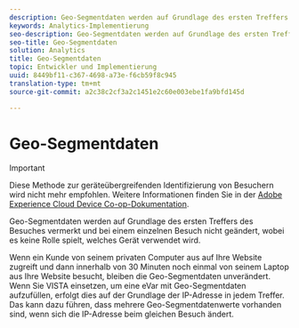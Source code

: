 ```yaml
---
description: Geo-Segmentdaten werden auf Grundlage des ersten Treffers des Besuches vermerkt und bei einem einzelnen Besuch nicht geändert, wobei es keine Rolle spielt, welches Gerät verwendet wird.
keywords: Analytics-Implementierung
seo-description: Geo-Segmentdaten werden auf Grundlage des ersten Treffers des Besuches vermerkt und bei einem einzelnen Besuch nicht geändert, wobei es keine Rolle spielt, welches Gerät verwendet wird.
seo-title: Geo-Segmentdaten
solution: Analytics
title: Geo-Segmentdaten
topic: Entwickler und Implementierung
uuid: 8449bf11-c367-4698-a73e-f6cb59f8c945
translation-type: tm+mt
source-git-commit: a2c38c2cf3a2c1451e2c60e003ebe1fa9bfd145d

---
```



# Geo-Segmentdaten

>[!IMPORTANT]
>
>Diese Methode zur geräteübergreifenden Identifizierung von Besuchern wird nicht mehr empfohlen. Weitere Informationen finden Sie in der [Adobe Experience Cloud Device Co-op-Dokumentation](https://marketing.adobe.com/resources/help/en_US/mcdc/).

Geo-Segmentdaten werden auf Grundlage des ersten Treffers des Besuches vermerkt und bei einem einzelnen Besuch nicht geändert, wobei es keine Rolle spielt, welches Gerät verwendet wird.

Wenn ein Kunde von seinem privaten Computer aus auf Ihre Website zugreift und dann innerhalb von 30 Minuten noch einmal von seinem Laptop aus Ihre Website besucht, bleiben die Geo-Segmentdaten unverändert. Wenn Sie VISTA einsetzen, um eine eVar mit Geo-Segmentdaten aufzufüllen, erfolgt dies auf der Grundlage der IP-Adresse in jedem Treffer. Das kann dazu führen, dass mehrere Geo-Segmentdatenwerte vorhanden sind, wenn sich die IP-Adresse beim gleichen Besuch ändert.
